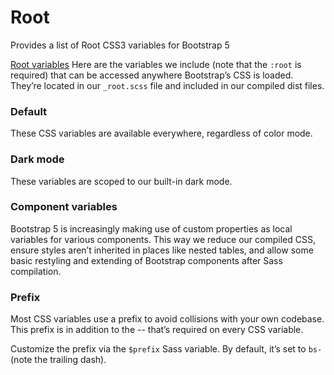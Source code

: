 # Root

Provides a list of Root CSS3 variables for Bootstrap 5

[Root variables](https://getbootstrap.com/docs/5.3/customize/css-variables/#root-variables)
Here are the variables we include (note that the `:root` is required) that can be accessed anywhere Bootstrap’s CSS is loaded. They’re located in our `_root.scss` file and included in our compiled dist files.

### Default 
These CSS variables are available everywhere, regardless of color mode.

### Dark mode 
These variables are scoped to our built-in dark mode.

### Component variables 
Bootstrap 5 is increasingly making use of custom properties as local variables for various components. This way we reduce our compiled CSS, ensure styles aren’t inherited in places like nested tables, and allow some basic restyling and extending of Bootstrap components after Sass compilation.

### Prefix 
Most CSS variables use a prefix to avoid collisions with your own codebase. This prefix is in addition to the -- that’s required on every CSS variable.

Customize the prefix via the `$prefix` Sass variable. By default, it’s set to `bs-` (note the trailing dash).
